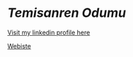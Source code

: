 # *Temisanren Odumu*

[Visit my linkedin profile here](https://www.linkedin.com/in/temisanodumu/)  

[Webiste](https://wurkd.github.io/)  








